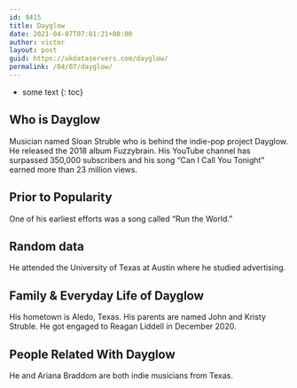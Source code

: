 ```yaml
---
id: 9415
title: Dayglow
date: 2021-04-07T07:01:21+00:00
author: victor
layout: post
guid: https://ukdataservers.com/dayglow/
permalink: /04/07/dayglow/
---
```


* some text
{: toc}


## Who is Dayglow



Musician named Sloan Struble who is behind the indie-pop project Dayglow. He released the 2018 album Fuzzybrain. His YouTube channel has surpassed 350,000 subscribers and his song &#8220;Can I Call You Tonight&#8221; earned more than 23 million views. 

                
                
                
## Prior to Popularity



One of his earliest efforts was a song called &#8220;Run the World.&#8221;

                
                
                
## Random data



He attended the University of Texas at Austin where he studied advertising. 

                
                
                
## Family & Everyday Life of Dayglow



His hometown is Aledo, Texas. His parents are named John and Kristy Struble. He got engaged to Reagan Liddell in December 2020.

                
                
                
## People Related With Dayglow



He and Ariana Braddom are both indie musicians from Texas.

                
              
            
          
          
          